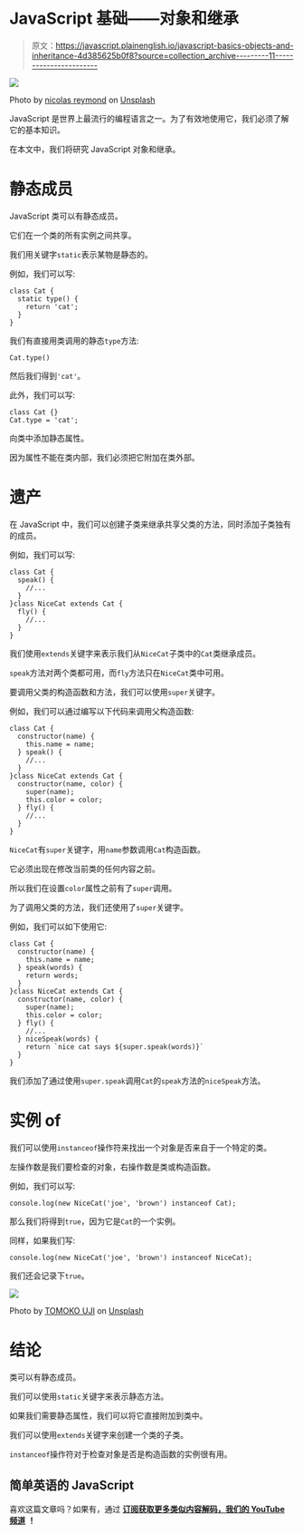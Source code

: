 # JavaScript 基础——对象和继承

> 原文：<https://javascript.plainenglish.io/javascript-basics-objects-and-inheritance-4d385625b0f8?source=collection_archive---------11----------------------->

![](img/0b2e96848781cfe9157e38a106c91185.png)

Photo by [nicolas reymond](https://unsplash.com/@nicolasreymond?utm_source=medium&utm_medium=referral) on [Unsplash](https://unsplash.com?utm_source=medium&utm_medium=referral)

JavaScript 是世界上最流行的编程语言之一。为了有效地使用它，我们必须了解它的基本知识。

在本文中，我们将研究 JavaScript 对象和继承。

# 静态成员

JavaScript 类可以有静态成员。

它们在一个类的所有实例之间共享。

我们用关键字`static`表示某物是静态的。

例如，我们可以写:

```
class Cat {
  static type() {
    return 'cat';
  }
}
```

我们有直接用类调用的静态`type`方法:

```
Cat.type()
```

然后我们得到`'cat'`。

此外，我们可以写:

```
class Cat {}
Cat.type = 'cat';
```

向类中添加静态属性。

因为属性不能在类内部，我们必须把它附加在类外部。

# 遗产

在 JavaScript 中，我们可以创建子类来继承共享父类的方法，同时添加子类独有的成员。

例如，我们可以写:

```
class Cat {
  speak() {
    //...
  }
}class NiceCat extends Cat {
  fly() {
    //...
  }
}
```

我们使用`extends`关键字来表示我们从`NiceCat`子类中的`Cat`类继承成员。

`speak`方法对两个类都可用，而`fly`方法只在`NiceCat`类中可用。

要调用父类的构造函数和方法，我们可以使用`super`关键字。

例如，我们可以通过编写以下代码来调用父构造函数:

```
class Cat {
  constructor(name) {
    this.name = name;
  } speak() {
    //...
  }
}class NiceCat extends Cat {
  constructor(name, color) {
    super(name);
    this.color = color;
  } fly() {
    //...
  }
}
```

`NiceCat`有`super`关键字，用`name`参数调用`Cat`构造函数。

它必须出现在修改当前类的任何内容之前。

所以我们在设置`color`属性之前有了`super`调用。

为了调用父类的方法，我们还使用了`super`关键字。

例如，我们可以如下使用它:

```
class Cat {
  constructor(name) {
    this.name = name;
  } speak(words) {
    return words;
  }
}class NiceCat extends Cat {
  constructor(name, color) {
    super(name);
    this.color = color;
  } fly() {
    //...
  } niceSpeak(words) {
    return `nice cat says ${super.speak(words)}`
  }
}
```

我们添加了通过使用`super.speak`调用`Cat`的`speak`方法的`niceSpeak`方法。

# 实例 of

我们可以使用`instanceof`操作符来找出一个对象是否来自于一个特定的类。

左操作数是我们要检查的对象，右操作数是类或构造函数。

例如，我们可以写:

```
console.log(new NiceCat('joe', 'brown') instanceof Cat);
```

那么我们将得到`true`，因为它是`Cat`的一个实例。

同样，如果我们写:

```
console.log(new NiceCat('joe', 'brown') instanceof NiceCat);
```

我们还会记录下`true`。

![](img/04bfbdda5210e518f74dd4e5b9f89f4e.png)

Photo by [TOMOKO UJI](https://unsplash.com/@ujitomo?utm_source=medium&utm_medium=referral) on [Unsplash](https://unsplash.com?utm_source=medium&utm_medium=referral)

# 结论

类可以有静态成员。

我们可以使用`static`关键字来表示静态方法。

如果我们需要静态属性，我们可以将它直接附加到类中。

我们可以使用`extends`关键字来创建一个类的子类。

`instanceof`操作符对于检查对象是否是构造函数的实例很有用。

## 简单英语的 JavaScript

喜欢这篇文章吗？如果有，通过 [**订阅获取更多类似内容解码，我们的 YouTube 频道**](https://www.youtube.com/channel/UCtipWUghju290NWcn8jhyAw) **！**